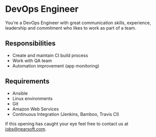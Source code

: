 # DevOps Engineer

You're a DevOps Engineer with great communication skills, experience, leadership and commitment who
likes to work as part of a team.

## Responsibilities

* Create and maintain CI build process
* Work with QA team
* Automation improvement (app monitoring)

## Requirements

* Ansible
* Linux environments
* Git
* Amazon Web Services
* Continuous Integration (Jenkins, Bamboo, Travis CI)

If this opening has caught your eye feel free to contact us at jobs@nearsoft.com.
